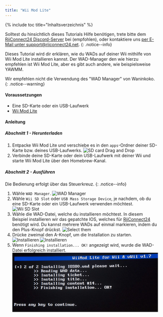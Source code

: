 ```yaml
---
title: "Wii Mod Lite"
---
```


{% include toc title="Inhaltsverzeichnis" %}

Solltest du hinsichtlich dieses Tutorials Hilfe benötigen, trete bitte dem [RiiConnect24 Discord-Server](https://discord.gg/rc24) bei (empfohlen), oder kontaktiere uns [per E-Mail unter support@riiconnect24.net](mailto:support@riiconnect24.net).
{: .notice--info}

Dieses Tutorial wird dir erklären, wie du WADs auf deiner Wii mithilfe von Wii Mod Lite installieren kannst. Der WAD-Manager den wie hierzu empfehlen ist Wii Mod Lite, aber es gibt auch andere, wie beispielsweise YAWMM.

Wir empfehlen nicht die Verwendung des "WAD Manager" von Waninkoko.
{: .notice--warning}

#### Voraussetzungen
* Eine SD-Karte oder ein USB-Laufwerk
* [Wii Mod Lite](https://oscwii.org/library/app/WiiModLite)

#### Anleitung

##### Abschnitt 1 - Herunterladen

1. Entpacke Wii Mod Lite und verschiebe es in den `apps`-Ordner deiner SD-Karte bzw. deines USB-Laufwerks. ![SD card Drag and Drop](/images/WiiModLite/1.gif)
2. Verbinde deine SD-Karte oder dein USB-Laufwerk mit deiner Wii und starte Wii Mod Lite über den Homebrew-Kanal.

##### Abschnitt 2 - Ausführen

Die Bedienung erfolgt über das Steuerkreuz.
{: .notice--info}

1. Wähle `WAD Manager`. ![WAD Manager](/images/WiiModLite/2.png)
2. Wähle `Wii SD Slot` oder `USB Mass Storage Device`, je nachdem, ob du eine SD-Karte oder ein USB-Laufwerk verwenden möchtest. ![Wii SD Slot](/images/WiiModLite/3.png)
3. Wähle die WAD-Datei, welche du installieren möchtest. In diesem Beispiel installieren wir das gepatchte IOS, welches für [RiiConnect24](riiconnect24) benötigt wird. Du kannst mehrere WADs auf einmal markieren, indem du den Plus-Knopf drückst. ![Select them](/images/WiiModLite/4.gif)
4. Drücke zweimal den A-Knopf, um die Installation zu starten.![Installieren](/images/WiiModLite/5.png) ![Installieren](/images/WiiModLite/6.png)
5. Wenn `Finishing installation... OK!` angezeigt wird, wurde die WAD-Datei erfolgreich installiert. ![Abgeschlossen](/images/WiiModLite/7.png) 
